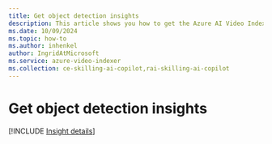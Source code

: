 ```yaml
---
title: Get object detection insights
description: This article shows you how to get the Azure AI Video Indexer object detection insights.
ms.date: 10/09/2024
ms.topic: how-to
ms.author: inhenkel
author: IngridAtMicrosoft
ms.service: azure-video-indexer
ms.collection: ce-skilling-ai-copilot,rai-skilling-ai-copilot
---
```


# Get object detection insights

[!INCLUDE [Insight details](./includes/object-detection.md)]
